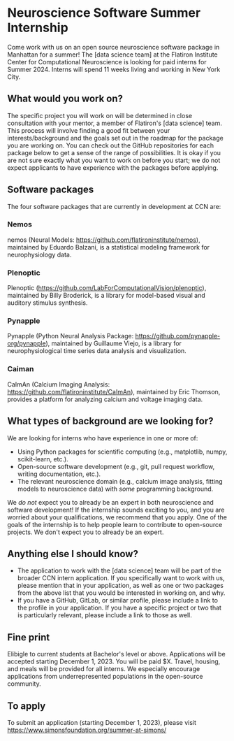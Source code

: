 # Neuroscience Software Summer Internship

Come work with us on an open source neuroscience software package in Manhattan for a summer! The [data science team] at the Flatiron Institute Center for Computational Neuroscience is looking for paid interns for Summer 2024. Interns will spend 11 weeks living and working in New York City.

## What would you work on?
The specific project you will work on will be determined in close consultation with your mentor, a member of Flatiron's [data science] team. This process will involve finding a good fit between your interests/background and the goals set out in the roadmap for the package you are working on. You can check out the GitHub repositories for each package below to get a sense of the range of possibilities. It is okay if you are not sure exactly what you want to work on before you start; we do not expect applicants to have experience with the packages before applying. 

## Software packages
The four software packages that are currently in development at CCN are: 

### Nemos
nemos (Neural Models: https://github.com/flatironinstitute/nemos), maintained by Eduardo Balzani, is a statistical modeling framework for neurophysiology data. 

### Plenoptic
Plenoptic (https://github.com/LabForComputationalVision/plenoptic), maintained by Billy Broderick, is a library for model-based visual and auditory stimulus synthesis. 

### Pynapple
Pynapple (Python Neural Analysis Package: https://github.com/pynapple-org/pynapple), maintained by Guillaume Viejo, is a library for neurophysiological time series data analysis and visualization. 

### Caiman
CaImAn (Calcium Imaging Analysis: https://github.com/flatironinstitute/CaImAn), maintained by Eric Thomson, provides a platform for analyzing calcium and voltage imaging data. 

## What types of background are we looking for?
We are looking for interns who have experience in one or more of: 

- Using Python packages for scientific computing (e.g., matplotlib, numpy, scikit-learn, etc.).
- Open-source software development (e.g., git, pull request workflow, writing documentation, etc.).
- The relevant neuroscience domain (e.g., calcium image analysis, fitting models to neuroscience data) with *some* programming background.

We *do not* expect you to already be an expert in both neuroscience and software development! If the internship sounds exciting to you, and you are worried about your qualifications, we recommend that you apply. One of the goals of the internship is to help people learn to contribute to open-source projects. We don't expect you to already be an expert. 

## Anything else I should know?
- The application to work with the [data science] team will be part of the broader CCN intern application. If you specifically want to work with us, please mention that in your application, as well as one or two packages from the above list that you would be interested in working on, and why.
- If you have a GitHub, GitLab, or similar profile, please include a link to the profile in your application. If you have a specific project or two that is particularly relevant, please include a link to those as well.

## Fine print
Elibigle to current students at Bachelor's level or above. Applications will be accepted starting December 1, 2023. You will be paid $X. Travel, housing, and meals will be provided for all interns. We especially encourage applications from underrepresented populations in the open-source community. 

## To apply
To submit an application (starting December 1, 2023), please visit https://www.simonsfoundation.org/summer-at-simons/
